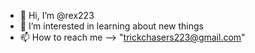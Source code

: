 - 👋 Hi, I’m @rex223
- 👀 I’m interested in learning about new things
- 📫 How to reach me --> "trickchasers223@gmail.com"
